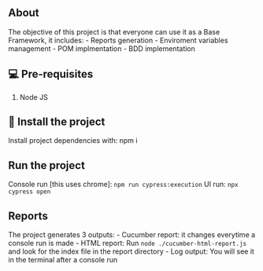 ## About

The objective of this project is that everyone can use it as a Base Framework, it includes:
    - Reports generation
    - Enviroment variables management
    - POM implmentation
    - BDD implementation

## 💻 Pre-requisites

1. Node JS

## 🚀 Install the project

Install project dependencies with: npm i

## Run the project

Console run [this uses chrome]: `npm run cypress:execution`
UI run: `npx cypress open`

## Reports

The project generates 3 outputs:
    - Cucumber report: it changes everytime a console run is made
    - HTML report: Run `node ./cucumber-html-report.js` and look for the index file in the report directory
    - Log output: You will see it in the terminal after a console run